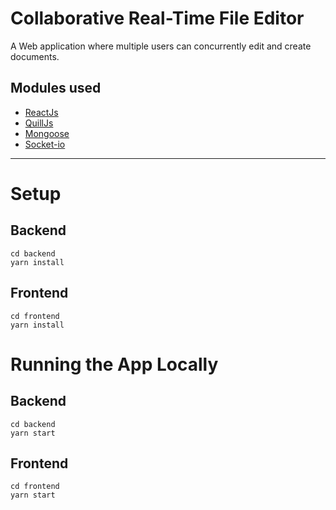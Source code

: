 # Collaborative Real-Time File Editor

A Web application where multiple users can concurrently edit and create documents.

## Modules used

* [ReactJs](https://reactjs.org/)
* [QuillJs](https://quilljs.com/)
* [Mongoose](https://mongoosejs.com/)
* [Socket-io](https://socket.io/)

---

# Setup

## Backend

```
cd backend
yarn install
```

## Frontend

```
cd frontend
yarn install
```

# Running the App Locally

## Backend

```
cd backend
yarn start
```

## Frontend

```
cd frontend
yarn start
```

